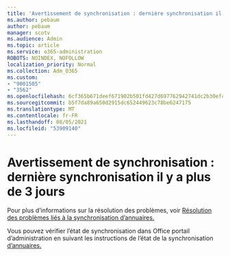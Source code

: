```yaml
---
title: 'Avertissement de synchronisation : dernière synchronisation il y a plus de 3 jours'
ms.author: pebaum
author: pebaum
manager: scotv
ms.audience: Admin
ms.topic: article
ms.service: o365-administration
ROBOTS: NOINDEX, NOFOLLOW
localization_priority: Normal
ms.collection: Adm_O365
ms.custom:
- "9001505"
- "3562"
ms.openlocfilehash: 6cf365b671deef671902b501fd427d697762942741dc2b30efc97b953c5e1878
ms.sourcegitcommit: b5f7da89a650d2915dc652449623c78be6247175
ms.translationtype: MT
ms.contentlocale: fr-FR
ms.lasthandoff: 08/05/2021
ms.locfileid: "53909140"
---
```

# <a name="sync-warning-last-synced-more-than-3-days-ago"></a>Avertissement de synchronisation : dernière synchronisation il y a plus de 3 jours

Pour plus d’informations sur la résolution des problèmes, voir [Résolution des problèmes liés à la synchronisation d’annuaires.](https://docs.microsoft.com/office365/enterprise/fix-problems-with-directory-synchronization)

Vous pouvez vérifier l’état de synchronisation dans Office portail d’administration en suivant les instructions de l’état de la synchronisation [d’annuaires.](https://docs.microsoft.com/office365/enterprise/view-directory-synchronization-status)

